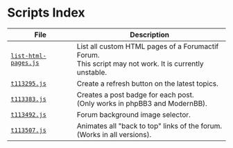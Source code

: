 <!-- THIS IS A GENERATED FILE. DO NOT EDIT IT DIRECTLY. -->

# Scripts Index

<table>
<thead><tr><th>File</th><th>Description</th></tr></thead>
<tr><td><a href="https://github.com/lffg/code-in-js/blob/master/fdf/list-html-pages.js"><code>list-html-pages.js</code></a></td><td>List all custom HTML pages of a Forumactif Forum.<br />
This script may not work. It is currently unstable.</td></tr>
<tr><td><a href="https://github.com/lffg/code-in-js/blob/master/fdf/t113295.js"><code>t113295.js</code></a></td><td>Create a refresh button on the latest topics.</td></tr>
<tr><td><a href="https://github.com/lffg/code-in-js/blob/master/fdf/t113383.js"><code>t113383.js</code></a></td><td>Creates a post badge for each post.<br />
(Only works in phpBB3 and ModernBB).</td></tr>
<tr><td><a href="https://github.com/lffg/code-in-js/blob/master/fdf/t113492.js"><code>t113492.js</code></a></td><td>Forum background image selector.</td></tr>
<tr><td><a href="https://github.com/lffg/code-in-js/blob/master/fdf/t113507.js"><code>t113507.js</code></a></td><td>Animates all "back to top" links of the forum.<br />
(Works in all versions).</td></tr>
</table>